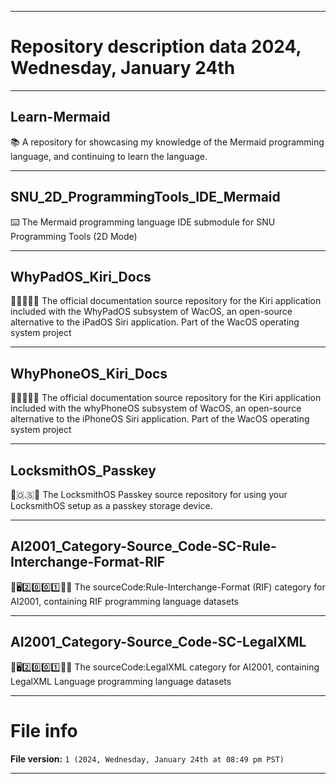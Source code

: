 
***

# Repository description data 2024, Wednesday, January 24th

---

## Learn-Mermaid

📚️ A repository for showcasing my knowledge of the Mermaid programming language, and continuing to learn the language.

---

## SNU_2D_ProgrammingTools_IDE_Mermaid

⌨️ The Mermaid programming language IDE submodule for SNU Programming Tools (2D Mode) 

---

## WhyPadOS_Kiri_Docs

🍏️💾️📱️⛰️📖️ The official documentation source repository for the Kiri application included with the WhyPadOS subsystem of WacOS, an open-source alternative to the iPadOS Siri application. Part of the WacOS operating system project

---

## WhyPhoneOS_Kiri_Docs

🍏️💾️📱️⛰️📖️ The official documentation source repository for the Kiri application included with the whyPhoneOS subsystem of WacOS, an open-source alternative to the iPhoneOS Siri application. Part of the WacOS operating system project

---

## LocksmithOS_Passkey

🔐️🇴.🇸🔑️ The LocksmithOS Passkey source repository for using your LocksmithOS setup as a passkey storage device.

---

## AI2001_Category-Source_Code-SC-Rule-Interchange-Format-RIF

🧠️🖥️2️⃣️0️⃣️0️⃣️1️⃣️💾️📜️ The sourceCode:Rule-Interchange-Format (RIF) category for AI2001, containing RIF programming language datasets

---

## AI2001_Category-Source_Code-SC-LegalXML

🧠️🖥️2️⃣️0️⃣️0️⃣️1️⃣️💾️📜️ The sourceCode:LegalXML category for AI2001, containing LegalXML Language programming language datasets

***

# File info

**File version:** `1 (2024, Wednesday, January 24th at 08:49 pm PST)`

***

